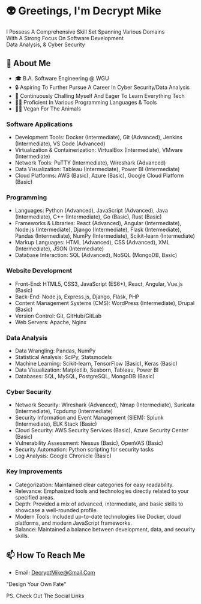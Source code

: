 # 👽 Greetings, I'm Decrypt Mike 

I Possess A Comprehensive Skill Set Spanning Various Domains<br>With A Strong Focus On Software Development<br>Data Analysis, & Cyber Security

## 👾 About Me 

- 🎓 B.A. Software Engineering @ WGU
- 🔒 Aspiring To Further Pursue A Career In Cyber Security/Data Analysis 
- 🧠 Continuously Challing Myself And Eager To Learn Everything Tech
- 👩‍💻 Proficient In Various Programming Languages & Tools
- ✊🏽 Vegan For The Animals


### Software Applications
- Development Tools: Docker (Intermediate), Git (Advanced), Jenkins (Intermediate), VS Code (Advanced)
- Virtualization & Containerization: VirtualBox (Intermediate), VMware (Intermediate)
- Network Tools: PuTTY (Intermediate), Wireshark (Advanced)
- Data Visualization: Tableau (Intermediate), Power BI (Intermediate)
- Cloud Platforms: AWS (Basic), Azure (Basic), Google Cloud Platform (Basic)

### Programming
- Languages: Python (Advanced), JavaScript (Advanced), Java (Intermediate), C++ (Intermediate), Go (Basic), Rust (Basic)
- Frameworks & Libraries: React (Advanced), Angular (Intermediate), Node.js (Intermediate), Django (Intermediate), Flask (Intermediate), Pandas (Intermediate), NumPy (Intermediate), Scikit-learn (Intermediate)
- Markup Languages: HTML (Advanced), CSS (Advanced), XML (Intermediate), JSON (Intermediate)
- Database Interaction: SQL (Advanced), NoSQL (MongoDB, Basic)

### Website Development
- Front-End: HTML5, CSS3, JavaScript (ES6+), React, Angular, Vue.js (Basic)
- Back-End: Node.js, Express.js, Django, Flask, PHP
- Content Management Systems (CMS): WordPress (Intermediate), Drupal (Basic)
- Version Control: Git, GitHub/GitLab
- Web Servers: Apache, Nginx

### Data Analysis
- Data Wrangling: Pandas, NumPy
- Statistical Analysis: SciPy, Statsmodels
- Machine Learning: Scikit-learn, TensorFlow (Basic), Keras (Basic)
- Data Visualization: Matplotlib, Seaborn, Tableau, Power BI
- Databases: SQL, MySQL, PostgreSQL, MongoDB (Basic)

### Cyber Security
- Network Security: Wireshark (Advanced), Nmap (Intermediate), Suricata (Intermediate), Tcpdump (Intermediate)
- Security Information and Event Management (SIEM): Splunk (Intermediate), ELK Stack (Basic)
- Cloud Security: AWS Security Services (Basic), Azure Security Center (Basic)
- Vulnerability Assessment: Nessus (Basic), OpenVAS (Basic)
- Security Automation: Python scripting for security tasks
- Log Analysis: Google Chronicle (Basic)

### Key Improvements
- Categorization: Maintained clear categories for easy readability.
- Relevance: Emphasized tools and technologies directly related to your specified areas.
- Depth: Provided a mix of advanced, intermediate, and basic skills to showcase a well-rounded profile.
- Modern Tools: Included up-to-date technologies like Docker, cloud platforms, and modern JavaScript frameworks.
- Balance: Maintained a balance between development, data, and security skills.

## 📫 How To Reach Me

- Email: DecryptMike@Gmail.Com

"Design Your Own Fate"

PS. Check Out The Social Links 
